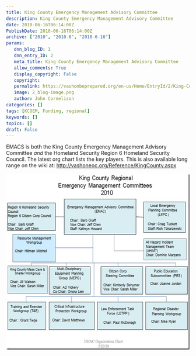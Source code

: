 ```yaml
---
title: King County Emergency Management Advisory Committee
description: King County Emergency Management Advisory Committee
date: 2010-06-16T06:14:00Z
PublishDate: 2010-06-16T06:14:00Z
archive: ["2010", "2010-6", "2010-6-16"]
params:
   dnn_blog_ID: 1
   dnn_entry_ID: 2
   meta_title: King County Emergency Management Advisory Committee
   allow_comments: True
   display_copyright: False
   copyright: 
   permalink: https://vashonbeprepared.org/en-us/Home/EntryId/2/King-County-Emergency-Management-Advisory-Committee
   image: 2_blog-image.png
   author: John Cornelison
categories: []
tags: [KCOEM, Funding, regional]
keywords: []
topics: []
draft: False
---
```


<p>EMACS is both the King County Emergency Management Advisory Committee <em>and</em> the Homeland Security Region 6 Homeland Security Council. The latest org chart lists the key players. This is also available long range on the wiki at: <a href="/Reference/KingCounty.aspx">http://vashoneoc.org/Reference/KingCounty.aspx</a></p>
<p><a href="/images/dnnBlog/1/2/WLW-KingCountyEmergencyManagementAdvisoryCom_146B4-EMAC_Org_Chart_100520_4.jpg"><img title="EMAC_Org_Chart_100520" border="0" alt="EMAC_Org_Chart_100520" width="576" height="483" style="border-right-width: 0px; display: inline; border-top-width: 0px; border-bottom-width: 0px; border-left-width: 0px" src="/images/dnnBlog/1/2/WLW-KingCountyEmergencyManagementAdvisoryCom_146B4-EMAC_Org_Chart_100520_thumb_1.jpg" /></a></p>
